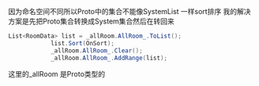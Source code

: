 因为命名空间不同所以Proto中的集合不能像SystemList 一样sort排序
我的解决方案是先把Proto集合转换成System集合然后在转回来
``` csharp
List<RoomData> list = _allRoom.AllRoom_.ToList();
            list.Sort(OnSort);
            _allRoom.AllRoom_.Clear();
            _allRoom.AllRoom_.AddRange(list);
```
这里的_allRoom 是Proto类型的